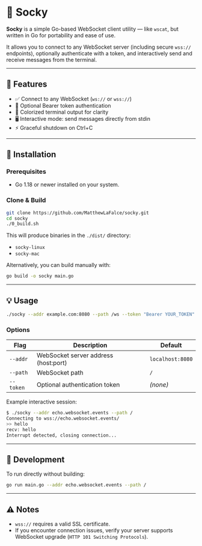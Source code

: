 # 🧩 Socky

**Socky** is a simple Go-based WebSocket client utility — like `wscat`, but written in Go for portability and ease of use.

It allows you to connect to any WebSocket server (including secure `wss://` endpoints), optionally authenticate with a token, and interactively send and receive messages from the terminal.

---

## 🚀 Features

- ✅ Connect to any WebSocket (`ws://` or `wss://`)
- 🔐 Optional Bearer token authentication
- 🎨 Colorized terminal output for clarity
- 🖥️ Interactive mode: send messages directly from stdin
- ⚡ Graceful shutdown on Ctrl+C

---

## 🧰 Installation

### Prerequisites
- Go 1.18 or newer installed on your system.

### Clone & Build
```bash
git clone https://github.com/MatthewLaFalce/socky.git
cd socky
./0_build.sh
```

This will produce binaries in the `./dist/` directory:
- `socky-linux`
- `socky-mac`

Alternatively, you can build manually with:
```bash
go build -o socky main.go
```

---

## 💡 Usage

```bash
./socky --addr example.com:8080 --path /ws --token "Bearer YOUR_TOKEN"
```

### Options

| Flag | Description | Default |
|------|--------------|----------|
| `--addr` | WebSocket server address (host:port) | `localhost:8080` |
| `--path` | WebSocket path | `/` |
| `--token` | Optional authentication token | *(none)* |

Example interactive session:
```bash
$ ./socky --addr echo.websocket.events --path /
Connecting to wss://echo.websocket.events/
>> hello
recv: hello
Interrupt detected, closing connection...
```

---

## 🧪 Development

To run directly without building:
```bash
go run main.go --addr echo.websocket.events --path /
```

---

## ⚠️ Notes

- `wss://` requires a valid SSL certificate.
- If you encounter connection issues, verify your server supports WebSocket upgrade (`HTTP 101 Switching Protocols`).
